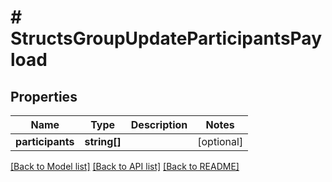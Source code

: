 # # StructsGroupUpdateParticipantsPayload

## Properties

Name | Type | Description | Notes
------------ | ------------- | ------------- | -------------
**participants** | **string[]** |  | [optional]

[[Back to Model list]](../../README.md#models) [[Back to API list]](../../README.md#endpoints) [[Back to README]](../../README.md)
